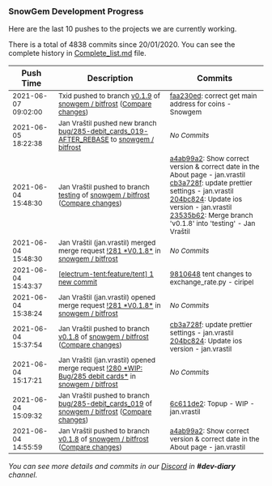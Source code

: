 
### SnowGem Development Progress

Here are the last 10 pushes to the projects we are currently working.

There is a total of 4838 commits since 20/01/2020. You can see the complete history in
 [Complete_list.md](Complete_list.md) file.

| Push Time | Description | Commits |
| --- | --- | --- |
| <sub>2021-06-07 09:02:00</sub> | <sub>Txid pushed to branch [v0\.1\.9](https://gitlab.com/snowgem/bitfrost/commits/v0.1.9) of [snowgem / bitfrost](https://gitlab.com/snowgem/bitfrost) ([Compare changes](https://gitlab.com/snowgem/bitfrost/compare/f4a8dc1d811a9814ba25f105cbeb9a3bc8d432c7...faa230edc9dc8796354f0eb370cb98c7f45e4347))</sub> | <sub>[faa230ed](https://gitlab.com/snowgem/bitfrost/-/commit/faa230edc9dc8796354f0eb370cb98c7f45e4347): correct get main address for coins - Snowgem</sub> |
| <sub>2021-06-05 18:22:38</sub> | <sub>Jan Vraštil pushed new branch [bug/285\-debit\_cards\_019\-AFTER\_REBASE](https://gitlab.com/snowgem/bitfrost/commits/bug/285-debit_cards_019-AFTER_REBASE) to [snowgem / bitfrost](https://gitlab.com/snowgem/bitfrost)</sub> | <sub>_No Commits_</sub> |
| <sub>2021-06-04 15:48:30</sub> | <sub>Jan Vraštil pushed to branch [testing](https://gitlab.com/snowgem/bitfrost/commits/testing) of [snowgem / bitfrost](https://gitlab.com/snowgem/bitfrost) ([Compare changes](https://gitlab.com/snowgem/bitfrost/compare/ac71be80e111b1228a662ec861172152a296bcc0...23535b626aa406483bcc30b719fe6cb9177c7f2e))</sub> | <sub>[a4ab99a2](https://gitlab.com/snowgem/bitfrost/-/commit/a4ab99a2f6951c01eb84105c5cc9ad714cc623ef): Show correct version & correct date in the About page - jan.vrastil<br>[cb3a728f](https://gitlab.com/snowgem/bitfrost/-/commit/cb3a728f9aabc15ba7fa019d17533fa3f1208f0d): update prettier settings - jan.vrastil<br>[204bc824](https://gitlab.com/snowgem/bitfrost/-/commit/204bc82443eed72298337e4429359b3533b091f5): Update ios version - jan.vrastil<br>[23535b62](https://gitlab.com/snowgem/bitfrost/-/commit/23535b626aa406483bcc30b719fe6cb9177c7f2e): Merge branch 'v0.1.8' into 'testing' - Jan Vraštil</sub> |
| <sub>2021-06-04 15:48:30</sub> | <sub>Jan Vraštil (jan.vrastil) merged merge request [\!281 \*V0\.1\.8\*](https://gitlab.com/snowgem/bitfrost/-/merge_requests/281) in [snowgem / bitfrost](https://gitlab.com/snowgem/bitfrost)</sub> | <sub>_No Commits_</sub> |
| <sub>2021-06-04 15:43:37</sub> | <sub>[[electrum-tent:feature/tent] 1 new commit](https://github.com/ciripel/electrum-tent/commit/9810648e3e329274363fb13dd7bf5a44572c6cf4)</sub> | <sub>[9810648](https://github.com/ciripel/electrum-tent/commit/9810648e3e329274363fb13dd7bf5a44572c6cf4) tent changes to exchange_rate.py - ciripel</sub> |
| <sub>2021-06-04 15:38:24</sub> | <sub>Jan Vraštil (jan.vrastil) opened merge request [\!281 \*V0\.1\.8\*](https://gitlab.com/snowgem/bitfrost/-/merge_requests/281) in [snowgem / bitfrost](https://gitlab.com/snowgem/bitfrost)</sub> | <sub>_No Commits_</sub> |
| <sub>2021-06-04 15:37:54</sub> | <sub>Jan Vraštil pushed to branch [v0\.1\.8](https://gitlab.com/snowgem/bitfrost/commits/v0.1.8) of [snowgem / bitfrost](https://gitlab.com/snowgem/bitfrost) ([Compare changes](https://gitlab.com/snowgem/bitfrost/compare/a4ab99a2f6951c01eb84105c5cc9ad714cc623ef...204bc82443eed72298337e4429359b3533b091f5))</sub> | <sub>[cb3a728f](https://gitlab.com/snowgem/bitfrost/-/commit/cb3a728f9aabc15ba7fa019d17533fa3f1208f0d): update prettier settings - jan.vrastil<br>[204bc824](https://gitlab.com/snowgem/bitfrost/-/commit/204bc82443eed72298337e4429359b3533b091f5): Update ios version - jan.vrastil</sub> |
| <sub>2021-06-04 15:17:21</sub> | <sub>Jan Vraštil (jan.vrastil) opened merge request [\!280 \*WIP: Bug/285 debit cards\*](https://gitlab.com/snowgem/bitfrost/-/merge_requests/280) in [snowgem / bitfrost](https://gitlab.com/snowgem/bitfrost)</sub> | <sub>_No Commits_</sub> |
| <sub>2021-06-04 15:09:32</sub> | <sub>Jan Vraštil pushed to branch [bug/285\-debit\_cards\_019](https://gitlab.com/snowgem/bitfrost/commits/bug/285-debit_cards_019) of [snowgem / bitfrost](https://gitlab.com/snowgem/bitfrost) ([Compare changes](https://gitlab.com/snowgem/bitfrost/compare/dea1cd4d25d948a9f8005eb5f37bfc915b81f215...6c611de2d34c9c010fcfbf8231b9f3cf62926f77))</sub> | <sub>[6c611de2](https://gitlab.com/snowgem/bitfrost/-/commit/6c611de2d34c9c010fcfbf8231b9f3cf62926f77): Topup - WIP - jan.vrastil</sub> |
| <sub>2021-06-04 14:55:59</sub> | <sub>Jan Vraštil pushed to branch [v0\.1\.8](https://gitlab.com/snowgem/bitfrost/commits/v0.1.8) of [snowgem / bitfrost](https://gitlab.com/snowgem/bitfrost) ([Compare changes](https://gitlab.com/snowgem/bitfrost/compare/90a99b7dd8db9403b727c922fbbb31c63991119f...a4ab99a2f6951c01eb84105c5cc9ad714cc623ef))</sub> | <sub>[a4ab99a2](https://gitlab.com/snowgem/bitfrost/-/commit/a4ab99a2f6951c01eb84105c5cc9ad714cc623ef): Show correct version & correct date in the About page - jan.vrastil</sub> |

_You can see more details and commits in our [Discord](https://discord.gg/zumGnbg) in **#dev-diary** channel._
